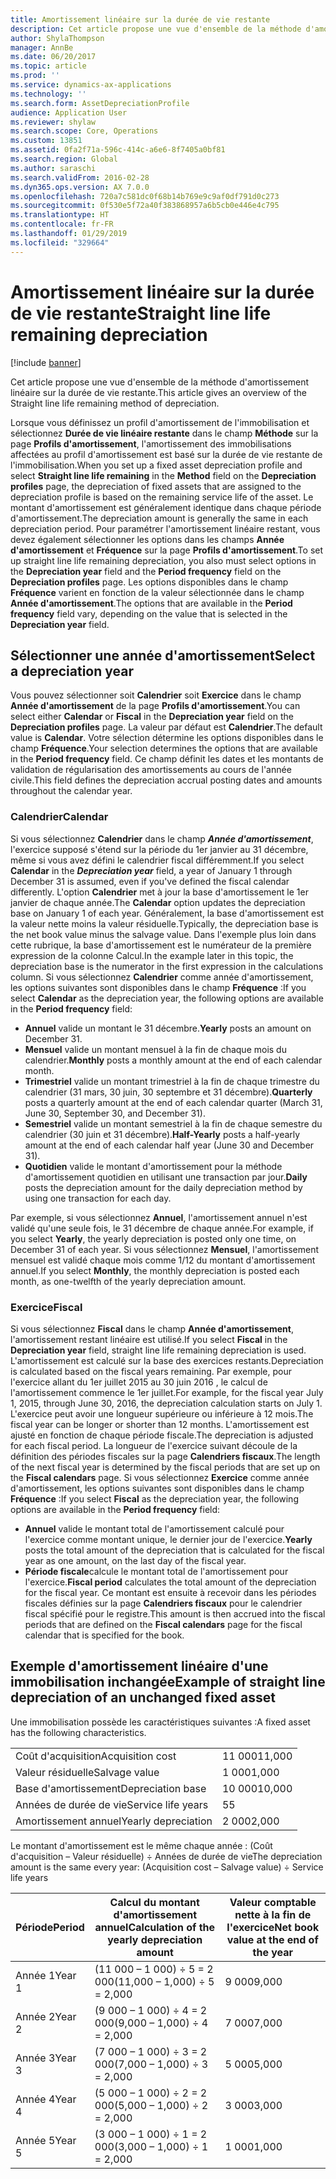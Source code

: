 ```yaml
---
title: Amortissement linéaire sur la durée de vie restante
description: Cet article propose une vue d'ensemble de la méthode d'amortissement linéaire sur la durée de vie restante.
author: ShylaThompson
manager: AnnBe
ms.date: 06/20/2017
ms.topic: article
ms.prod: ''
ms.service: dynamics-ax-applications
ms.technology: ''
ms.search.form: AssetDepreciationProfile
audience: Application User
ms.reviewer: shylaw
ms.search.scope: Core, Operations
ms.custom: 13851
ms.assetid: 0fa2f71a-596c-414c-a6e6-8f7405a0bf81
ms.search.region: Global
ms.author: saraschi
ms.search.validFrom: 2016-02-28
ms.dyn365.ops.version: AX 7.0.0
ms.openlocfilehash: 720a7c581dc0f68b14b769e9c9af0df791d0c273
ms.sourcegitcommit: 0f530e5f72a40f383868957a6b5cb0e446e4c795
ms.translationtype: HT
ms.contentlocale: fr-FR
ms.lasthandoff: 01/29/2019
ms.locfileid: "329664"
---
```

# <a name="straight-line-life-remaining-depreciation"></a><span data-ttu-id="eac56-103">Amortissement linéaire sur la durée de vie restante</span><span class="sxs-lookup"><span data-stu-id="eac56-103">Straight line life remaining depreciation</span></span>

[!include [banner](../includes/banner.md)]

<span data-ttu-id="eac56-104">Cet article propose une vue d'ensemble de la méthode d'amortissement linéaire sur la durée de vie restante.</span><span class="sxs-lookup"><span data-stu-id="eac56-104">This article gives an overview of the Straight line life remaining method of depreciation.</span></span>

<span data-ttu-id="eac56-105">Lorsque vous définissez un profil d'amortissement de l'immobilisation et sélectionnez **Durée de vie linéaire restante** dans le champ **Méthode** sur la page **Profils d'amortissement**, l'amortissement des immobilisations affectées au profil d'amortissement est basé sur la durée de vie restante de l'immobilisation.</span><span class="sxs-lookup"><span data-stu-id="eac56-105">When you set up a fixed asset depreciation profile and select **Straight line life remaining** in the **Method** field on the **Depreciation profiles** page, the depreciation of fixed assets that are assigned to the depreciation profile is based on the remaining service life of the asset.</span></span> <span data-ttu-id="eac56-106">Le montant d'amortissement est généralement identique dans chaque période d'amortissement.</span><span class="sxs-lookup"><span data-stu-id="eac56-106">The depreciation amount is generally the same in each depreciation period.</span></span> <span data-ttu-id="eac56-107">Pour paramétrer l'amortissement linéaire restant, vous devez également sélectionner les options dans les champs  **Année d'amortissement** et **Fréquence** sur la page **Profils d'amortissement**.</span><span class="sxs-lookup"><span data-stu-id="eac56-107">To set up straight line life remaining depreciation, you also must select options in the **Depreciation year** field and the **Period frequency** field on the **Depreciation profiles** page.</span></span> <span data-ttu-id="eac56-108">Les options disponibles dans le champ **Fréquence** varient en fonction de la valeur sélectionnée dans le champ **Année d'amortissement**.</span><span class="sxs-lookup"><span data-stu-id="eac56-108">The options that are available in the **Period frequency** field vary, depending on the value that is selected in the **Depreciation year** field.</span></span>

## <a name="select-a-depreciation-year"></a><span data-ttu-id="eac56-109">Sélectionner une année d'amortissement</span><span class="sxs-lookup"><span data-stu-id="eac56-109">Select a depreciation year</span></span>
<span data-ttu-id="eac56-110">Vous pouvez sélectionner soit **Calendrier** soit **Exercice** dans le champ **Année d'amortissement** de la page **Profils d'amortissement**.</span><span class="sxs-lookup"><span data-stu-id="eac56-110">You can select either **Calendar** or **Fiscal** in the **Depreciation year** field on the **Depreciation profiles** page.</span></span> <span data-ttu-id="eac56-111">La valeur par défaut est **Calendrier**.</span><span class="sxs-lookup"><span data-stu-id="eac56-111">The default value is **Calendar**.</span></span> <span data-ttu-id="eac56-112">Votre sélection détermine les options disponibles dans le champ **Fréquence**.</span><span class="sxs-lookup"><span data-stu-id="eac56-112">Your selection determines the options that are available in the **Period frequency** field.</span></span> <span data-ttu-id="eac56-113">Ce champ définit les dates et les montants de validation de régularisation des amortissements au cours de l'année civile.</span><span class="sxs-lookup"><span data-stu-id="eac56-113">This field defines the depreciation accrual posting dates and amounts throughout the calendar year.</span></span>

### <a name="calendar"></a><span data-ttu-id="eac56-114">Calendrier</span><span class="sxs-lookup"><span data-stu-id="eac56-114">Calendar</span></span>

<span data-ttu-id="eac56-115">Si vous sélectionnez **Calendrier** dans le champ ***Année d'amortissement***, l'exercice supposé s'étend sur la période du 1er janvier au 31 décembre, même si vous avez défini le calendrier fiscal différemment.</span><span class="sxs-lookup"><span data-stu-id="eac56-115">If you select **Calendar** in the ***Depreciation year*** field, a year of January 1 through December 31 is assumed, even if you've defined the fiscal calendar differently.</span></span> <span data-ttu-id="eac56-116">L'option **Calendrier** met à jour la base d'amortissement le 1er janvier de chaque année.</span><span class="sxs-lookup"><span data-stu-id="eac56-116">The **Calendar** option updates the depreciation base on January 1 of each year.</span></span> <span data-ttu-id="eac56-117">Généralement, la base d'amortissement est la valeur nette moins la valeur résiduelle.</span><span class="sxs-lookup"><span data-stu-id="eac56-117">Typically, the depreciation base is the net book value minus the salvage value.</span></span> <span data-ttu-id="eac56-118">Dans l'exemple plus loin dans cette rubrique, la base d'amortissement est le numérateur de la première expression de la colonne Calcul.</span><span class="sxs-lookup"><span data-stu-id="eac56-118">In the example later in this topic, the depreciation base is the numerator in the first expression in the calculations column.</span></span> <span data-ttu-id="eac56-119">Si vous sélectionnez **Calendrier** comme année d'amortissement, les options suivantes sont disponibles dans le champ **Fréquence** :</span><span class="sxs-lookup"><span data-stu-id="eac56-119">If you select **Calendar** as the depreciation year, the following options are available in the **Period frequency** field:</span></span>

-   <span data-ttu-id="eac56-120">**Annuel** valide un montant le 31 décembre.</span><span class="sxs-lookup"><span data-stu-id="eac56-120">**Yearly** posts an amount on December 31.</span></span>
-   <span data-ttu-id="eac56-121">**Mensuel** valide un montant mensuel à la fin de chaque mois du calendrier.</span><span class="sxs-lookup"><span data-stu-id="eac56-121">**Monthly** posts a monthly amount at the end of each calendar month.</span></span>
-   <span data-ttu-id="eac56-122">**Trimestriel** valide un montant trimestriel à la fin de chaque trimestre du calendrier (31 mars, 30 juin, 30 septembre et 31 décembre).</span><span class="sxs-lookup"><span data-stu-id="eac56-122">**Quarterly** posts a quarterly amount at the end of each calendar quarter (March 31, June 30, September 30, and December 31).</span></span>
-   <span data-ttu-id="eac56-123">**Semestriel** valide un montant semestriel à la fin de chaque semestre du calendrier (30 juin et 31 décembre).</span><span class="sxs-lookup"><span data-stu-id="eac56-123">**Half-Yearly** posts a half-yearly amount at the end of each calendar half year (June 30 and December 31).</span></span>
-   <span data-ttu-id="eac56-124">**Quotidien** valide le montant d'amortissement pour la méthode d'amortissement quotidien en utilisant une transaction par jour.</span><span class="sxs-lookup"><span data-stu-id="eac56-124">**Daily** posts the depreciation amount for the daily depreciation method by using one transaction for each day.</span></span>

<span data-ttu-id="eac56-125">Par exemple, si vous sélectionnez **Annuel**, l'amortissement annuel n'est validé qu'une seule fois, le 31 décembre de chaque année.</span><span class="sxs-lookup"><span data-stu-id="eac56-125">For example, if you select **Yearly**, the yearly depreciation is posted only one time, on December 31 of each year.</span></span> <span data-ttu-id="eac56-126">Si vous sélectionnez **Mensuel**, l'amortissement mensuel est validé chaque mois comme 1/12 du montant d'amortissement annuel.</span><span class="sxs-lookup"><span data-stu-id="eac56-126">If you select **Monthly**, the monthly depreciation is posted each month, as one-twelfth of the yearly depreciation amount.</span></span>

### <a name="fiscal"></a><span data-ttu-id="eac56-127">Exercice</span><span class="sxs-lookup"><span data-stu-id="eac56-127">Fiscal</span></span>

<span data-ttu-id="eac56-128">Si vous sélectionnez **Fiscal** dans le champ **Année d'amortissement**, l'amortissement restant linéaire est utilisé.</span><span class="sxs-lookup"><span data-stu-id="eac56-128">If you select **Fiscal** in the **Depreciation year** field, straight line life remaining depreciation is used.</span></span> <span data-ttu-id="eac56-129">L'amortissement est calculé sur la base des exercices restants.</span><span class="sxs-lookup"><span data-stu-id="eac56-129">Depreciation is calculated based on the fiscal years remaining.</span></span> <span data-ttu-id="eac56-130">Par exemple, pour l'exercice allant du 1er juillet 2015 au 30 juin 2016 , le calcul de l'amortissement commence le 1er juillet.</span><span class="sxs-lookup"><span data-stu-id="eac56-130">For example, for the fiscal year July 1, 2015, through June 30, 2016, the depreciation calculation starts on July 1.</span></span> <span data-ttu-id="eac56-131">L'exercice peut avoir une longueur supérieure ou inférieure à 12 mois.</span><span class="sxs-lookup"><span data-stu-id="eac56-131">The fiscal year can be longer or shorter than 12 months.</span></span> <span data-ttu-id="eac56-132">L'amortissement est ajusté en fonction de chaque période fiscale.</span><span class="sxs-lookup"><span data-stu-id="eac56-132">The depreciation is adjusted for each fiscal period.</span></span> <span data-ttu-id="eac56-133">La longueur de l'exercice suivant découle de la définition des périodes fiscales sur la page **Calendriers fiscaux**.</span><span class="sxs-lookup"><span data-stu-id="eac56-133">The length of the next fiscal year is determined by the fiscal periods that are set up on the **Fiscal calendars** page.</span></span> <span data-ttu-id="eac56-134">Si vous sélectionnez **Exercice** comme année d'amortissement, les options suivantes sont disponibles dans le champ **Fréquence** :</span><span class="sxs-lookup"><span data-stu-id="eac56-134">If you select **Fiscal** as the depreciation year, the following options are available in the **Period frequency** field:</span></span>

-   <span data-ttu-id="eac56-135">**Annuel** valide le montant total de l'amortissement calculé pour l'exercice comme montant unique, le dernier jour de l'exercice.</span><span class="sxs-lookup"><span data-stu-id="eac56-135">**Yearly** posts the total amount of the depreciation that is calculated for the fiscal year as one amount, on the last day of the fiscal year.</span></span>
-   <span data-ttu-id="eac56-136">**Période fiscale**calcule le montant total de l'amortissement pour l'exercice.</span><span class="sxs-lookup"><span data-stu-id="eac56-136">**Fiscal period** calculates the total amount of the depreciation for the fiscal year.</span></span> <span data-ttu-id="eac56-137">Ce montant est ensuite à recevoir dans les périodes fiscales définies sur la page **Calendriers fiscaux** pour le calendrier fiscal spécifié pour le registre.</span><span class="sxs-lookup"><span data-stu-id="eac56-137">This amount is then accrued into the fiscal periods that are defined on the **Fiscal calendars** page for the fiscal calendar that is specified for the book.</span></span>

## <a name="example-of-straight-line-depreciation-of-an-unchanged-fixed-asset"></a><span data-ttu-id="eac56-138">Exemple d'amortissement linéaire d'une immobilisation inchangée</span><span class="sxs-lookup"><span data-stu-id="eac56-138">Example of straight line depreciation of an unchanged fixed asset</span></span>
<span data-ttu-id="eac56-139">Une immobilisation possède les caractéristiques suivantes :</span><span class="sxs-lookup"><span data-stu-id="eac56-139">A fixed asset has the following characteristics.</span></span>

|                     |        |
|---------------------|--------|
| <span data-ttu-id="eac56-140">Coût d'acquisition</span><span class="sxs-lookup"><span data-stu-id="eac56-140">Acquisition cost</span></span>    | <span data-ttu-id="eac56-141">11 000</span><span class="sxs-lookup"><span data-stu-id="eac56-141">11,000</span></span> |
| <span data-ttu-id="eac56-142">Valeur résiduelle</span><span class="sxs-lookup"><span data-stu-id="eac56-142">Salvage value</span></span>       | <span data-ttu-id="eac56-143">1 000</span><span class="sxs-lookup"><span data-stu-id="eac56-143">1,000</span></span>  |
| <span data-ttu-id="eac56-144">Base d'amortissement</span><span class="sxs-lookup"><span data-stu-id="eac56-144">Depreciation base</span></span>   | <span data-ttu-id="eac56-145">10 000</span><span class="sxs-lookup"><span data-stu-id="eac56-145">10,000</span></span> |
| <span data-ttu-id="eac56-146">Années de durée de vie</span><span class="sxs-lookup"><span data-stu-id="eac56-146">Service life years</span></span>  | <span data-ttu-id="eac56-147">5</span><span class="sxs-lookup"><span data-stu-id="eac56-147">5</span></span>      |
| <span data-ttu-id="eac56-148">Amortissement annuel</span><span class="sxs-lookup"><span data-stu-id="eac56-148">Yearly depreciation</span></span> | <span data-ttu-id="eac56-149">2 000</span><span class="sxs-lookup"><span data-stu-id="eac56-149">2,000</span></span>  |

<span data-ttu-id="eac56-150">Le montant d'amortissement est le même chaque année : (Coût d'acquisition – Valeur résiduelle) ÷ Années de durée de vie</span><span class="sxs-lookup"><span data-stu-id="eac56-150">The depreciation amount is the same every year: (Acquisition cost – Salvage value) ÷ Service life years</span></span>

| <span data-ttu-id="eac56-151">Période</span><span class="sxs-lookup"><span data-stu-id="eac56-151">Period</span></span> | <span data-ttu-id="eac56-152">Calcul du montant d'amortissement annuel</span><span class="sxs-lookup"><span data-stu-id="eac56-152">Calculation of the yearly depreciation amount</span></span> | <span data-ttu-id="eac56-153">Valeur comptable nette à la fin de l'exercice</span><span class="sxs-lookup"><span data-stu-id="eac56-153">Net book value at the end of the year</span></span> |
|--------|-----------------------------------------------|---------------------------------------|
| <span data-ttu-id="eac56-154">Année 1</span><span class="sxs-lookup"><span data-stu-id="eac56-154">Year 1</span></span> | <span data-ttu-id="eac56-155">(11 000 – 1 000) ÷ 5 = 2 000</span><span class="sxs-lookup"><span data-stu-id="eac56-155">(11,000 – 1,000) ÷ 5 = 2,000</span></span>                  | <span data-ttu-id="eac56-156">9 000</span><span class="sxs-lookup"><span data-stu-id="eac56-156">9,000</span></span>                                 |
| <span data-ttu-id="eac56-157">Année 2</span><span class="sxs-lookup"><span data-stu-id="eac56-157">Year 2</span></span> | <span data-ttu-id="eac56-158">(9 000 – 1 000) ÷ 4 = 2 000</span><span class="sxs-lookup"><span data-stu-id="eac56-158">(9,000 – 1,000) ÷ 4 = 2,000</span></span>                   | <span data-ttu-id="eac56-159">7 000</span><span class="sxs-lookup"><span data-stu-id="eac56-159">7,000</span></span>                                 |
| <span data-ttu-id="eac56-160">Année 3</span><span class="sxs-lookup"><span data-stu-id="eac56-160">Year 3</span></span> | <span data-ttu-id="eac56-161">(7 000 – 1 000) ÷ 3 = 2 000</span><span class="sxs-lookup"><span data-stu-id="eac56-161">(7,000 – 1,000) ÷ 3 = 2,000</span></span>                   | <span data-ttu-id="eac56-162">5 000</span><span class="sxs-lookup"><span data-stu-id="eac56-162">5,000</span></span>                                 |
| <span data-ttu-id="eac56-163">Année 4</span><span class="sxs-lookup"><span data-stu-id="eac56-163">Year 4</span></span> | <span data-ttu-id="eac56-164">(5 000 – 1 000) ÷ 2 = 2 000</span><span class="sxs-lookup"><span data-stu-id="eac56-164">(5,000 – 1,000) ÷ 2 = 2,000</span></span>                   | <span data-ttu-id="eac56-165">3 000</span><span class="sxs-lookup"><span data-stu-id="eac56-165">3,000</span></span>                                 |
| <span data-ttu-id="eac56-166">Année 5</span><span class="sxs-lookup"><span data-stu-id="eac56-166">Year 5</span></span> | <span data-ttu-id="eac56-167">(3 000 – 1 000) ÷ 1 = 2 000</span><span class="sxs-lookup"><span data-stu-id="eac56-167">(3,000 – 1,000) ÷ 1 = 2,000</span></span>                   | <span data-ttu-id="eac56-168">1 000</span><span class="sxs-lookup"><span data-stu-id="eac56-168">1,000</span></span>                                 |





